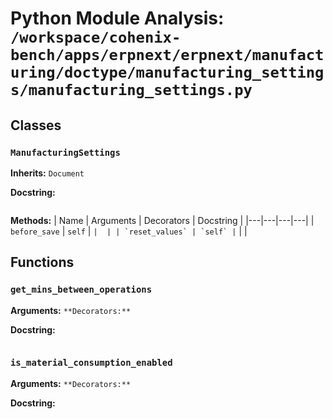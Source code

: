 # Python Module Analysis: `/workspace/cohenix-bench/apps/erpnext/erpnext/manufacturing/doctype/manufacturing_settings/manufacturing_settings.py`

## Classes

### `ManufacturingSettings`
**Inherits:** `Document`


**Docstring:**
```

```

**Methods:**
| Name | Arguments | Decorators | Docstring |
|---|---|---|---|
| `before_save` | `self` | `` |  |
| `reset_values` | `self` | `` |  |





## Functions

### `get_mins_between_operations`
**Arguments:** ``
**Decorators:** ``

**Docstring:**
```

```
### `is_material_consumption_enabled`
**Arguments:** ``
**Decorators:** ``

**Docstring:**
```

```

